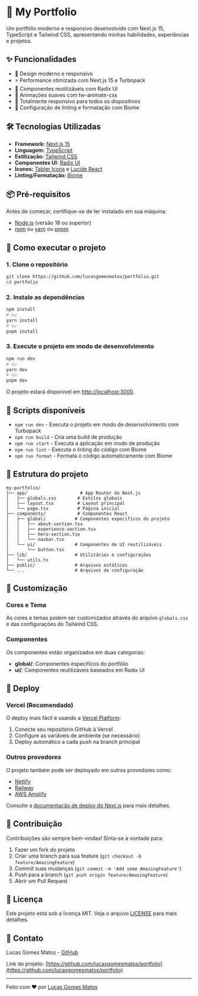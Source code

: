 # 💼 My Portfolio

Um portfólio moderno e responsivo desenvolvido com Next.js 15, TypeScript e Tailwind CSS, apresentando minhas habilidades, experiências e projetos.

## ✨ Funcionalidades

- 🎨 Design moderno e responsivo
- ⚡ Performance otimizada com Next.js 15 e Turbopack
- 🎯 Componentes reutilizáveis com Radix UI
- 🎪 Animações suaves com tw-animate-css
- 📱 Totalmente responsivo para todos os dispositivos
- 🔧 Configuração de linting e formatação com Biome

## 🛠️ Tecnologias Utilizadas

- **Framework:** [Next.js 15](https://nextjs.org/)
- **Linguagem:** [TypeScript](https://www.typescriptlang.org/)
- **Estilização:** [Tailwind CSS](https://tailwindcss.com/)
- **Componentes UI:** [Radix UI](https://www.radix-ui.com/)
- **Ícones:** [Tabler Icons](https://tabler-icons.io/) e [Lucide React](https://lucide.dev/)
- **Linting/Formatação:** [Biome](https://biomejs.dev/)

## 📦 Pré-requisitos

Antes de começar, certifique-se de ter instalado em sua máquina:

- [Node.js](https://nodejs.org/) (versão 18 ou superior)
- [npm](https://www.npmjs.com/) ou [yarn](https://yarnpkg.com/) ou [pnpm](https://pnpm.io/)

## 🚀 Como executar o projeto

### 1. Clone o repositório

```bash
git clone https://github.com/lucasgomesmatos/portfolio.git
cd portfolio
```

### 2. Instale as dependências

```bash
npm install
# ou
yarn install
# ou
pnpm install
```

### 3. Execute o projeto em modo de desenvolvimento

```bash
npm run dev
# ou
yarn dev
# ou
pnpm dev
```

O projeto estará disponível em [http://localhost:3000](http://localhost:3000).

## 📝 Scripts disponíveis

- `npm run dev` - Executa o projeto em modo de desenvolvimento com Turbopack
- `npm run build` - Cria uma build de produção
- `npm run start` - Executa a aplicação em modo de produção
- `npm run lint` - Executa o linting do código com Biome
- `npm run format` - Formata o código automaticamente com Biome

## 📁 Estrutura do projeto

```
my-portfolio/
├── app/                    # App Router do Next.js
│   ├── globals.css        # Estilos globais
│   ├── layout.tsx         # Layout principal
│   └── page.tsx           # Página inicial
├── components/            # Componentes React
│   ├── global/           # Componentes específicos do projeto
│   │   ├── about-section.tsx
│   │   ├── experience-section.tsx
│   │   ├── hero-section.tsx
│   │   └── navbar.tsx
│   └── ui/               # Componentes de UI reutilizáveis
│       └── button.tsx
├── lib/                  # Utilitários e configurações
│   └── utils.ts
├── public/               # Arquivos estáticos
└── ...                   # Arquivos de configuração
```

## 🎨 Customização

### Cores e Tema

As cores e temas podem ser customizados através do arquivo `globals.css` e das configurações do Tailwind CSS.

### Componentes

Os componentes estão organizados em duas categorias:

- **global/**: Componentes específicos do portfólio
- **ui/**: Componentes reutilizáveis baseados em Radix UI

## 🚢 Deploy

### Vercel (Recomendado)

O deploy mais fácil é usando a [Vercel Platform](https://vercel.com/new?utm_medium=default-template&filter=next.js&utm_source=create-next-app&utm_campaign=create-next-app-readme):

1. Conecte seu repositório GitHub à Vercel
2. Configure as variáveis de ambiente (se necessário)
3. Deploy automático a cada push na branch principal

### Outros provedores

O projeto também pode ser deployado em outros provedores como:

- [Netlify](https://netlify.com/)
- [Railway](https://railway.app/)
- [AWS Amplify](https://aws.amazon.com/amplify/)

Consulte a [documentação de deploy do Next.js](https://nextjs.org/docs/app/building-your-application/deploying) para mais detalhes.

## 🤝 Contribuição

Contribuições são sempre bem-vindas! Sinta-se à vontade para:

1. Fazer um fork do projeto
2. Criar uma branch para sua feature (`git checkout -b feature/AmazingFeature`)
3. Commit suas mudanças (`git commit -m 'Add some AmazingFeature'`)
4. Push para a branch (`git push origin feature/AmazingFeature`)
5. Abrir um Pull Request

## 📄 Licença

Este projeto está sob a licença MIT. Veja o arquivo [LICENSE](LICENSE) para mais detalhes.

## 📧 Contato

Lucas Gomes Matos - [GitHub](https://github.com/lucasgomesmatos)

Link do projeto: [https://github.com/lucasgomesmatos/portfolio](https://github.com/lucasgomesmatos/portfolio)

---

Feito com ❤️ por [Lucas Gomes Matos](https://github.com/lucasgomesmatos)
